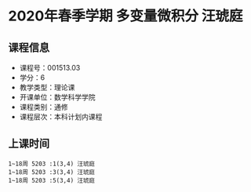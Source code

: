 # 2020年春季学期 多变量微积分 汪琥庭






## 课程信息

- 课程号：001513.03
- 学分：6
- 教学类型：理论课
- 开课单位：数学科学学院
- 课程类别：通修
- 课程层次：本科计划内课程

## 上课时间

```
1~18周 5203 :1(3,4) 汪琥庭
1~18周 5203 :3(3,4) 汪琥庭
1~18周 5203 :5(3,4) 汪琥庭
```

